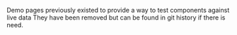 Demo pages previously existed to provide a way to test components against live data They have been removed but can be found in git history if there is need.
